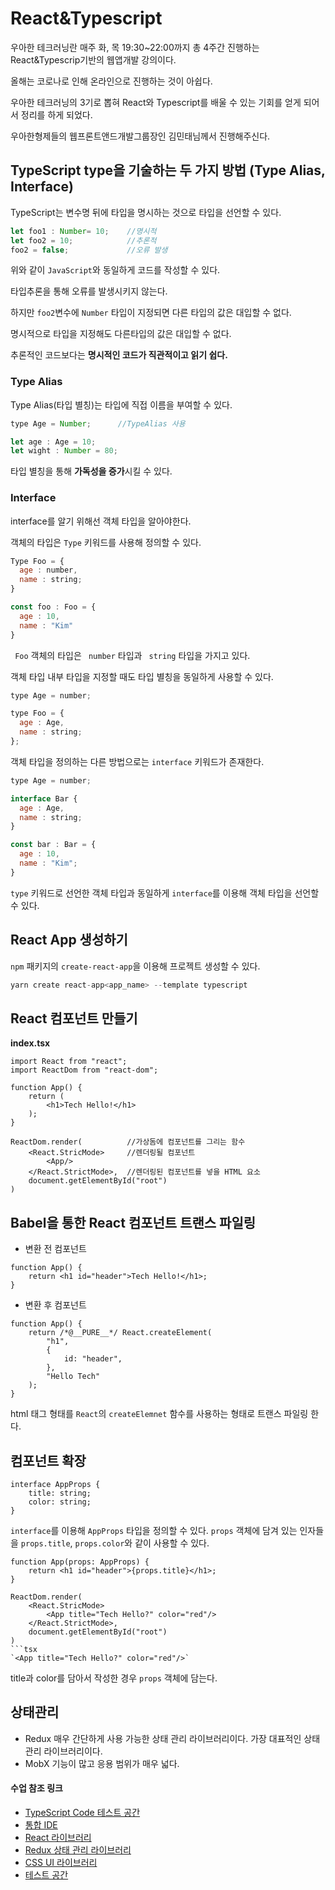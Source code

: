# React&Typescript
우아한 테크러닝란 매주 화, 목 19:30~22:00까지 총 4주간 진행하는 React&Typescrip기반의 웹앱개발 강의이다.

올해는 코로나로 인해 온라인으로 진행하는 것이 아쉽다.

우아한 테크러닝의 3기로 뽑혀 React와 Typescript를 배울 수 있는 기회를 얻게 되어서 정리를 하게 되었다.

우아한형제들의 웹프론트앤드개발그룹장인 김민태님께서 진행해주신다. 

## TypeScript type을 기술하는 두 가지 방법 (Type Alias, Interface)
TypeScript는 변수명 뒤에 타입을 명시하는 것으로 타입을 선언할 수 있다.

``` js
let foo1 : Number= 10;    //명시적
let foo2 = 10;            //추론적
foo2 = false;             //오류 발생
```
위와 같이 `JavaScript`와 동일하게 코드를 작성할 수 있다.

타입추론을 통해 오류를 발생시키지 않는다.

하지만 `foo2`변수에 `Number` 타입이 지정되면 다른 타입의 값은 대입할 수 없다.

명시적으로 타입을 지정해도 다른타입의 값은 대입할 수 없다.

추론적인 코드보다는 **명시적인 코드가 직관적이고 읽기 쉽다.**

### Type Alias
Type Alias(타입 별칭)는 타입에 직접 이름을 부여할 수 있다.

``` js
type Age = Number;      //TypeAlias 사용

let age : Age = 10;
let wight : Number = 80;
```
타입 별칭을 통해 **가독성을 증가**시킬 수 있다.

### Interface
interface를 알기 위해선 객체 타입을 알아야한다.

객체의 타입은 `Type` 키워드를 사용해 정의할 수 있다.
``` js
Type Foo = {
  age : number,
  name : string;
}

const foo : Foo = {
  age : 10,
  name : "Kim"
}
``` 
` Foo`  객체의 타입은 ` number` 타입과 ` string` 타입을 가지고 있다.

객체 타입 내부 타입을 지정할 때도 타입 별칭을 동일하게 사용할 수 있다.
``` js
type Age = number;

type Foo = {
  age : Age,
  name : string;
};
``` 
객체 타입을 정의하는 다른 방법으로는 `interface` 키워드가 존재한다.
``` js
type Age = number;

interface Bar {
  age : Age,
  name : string;
}

const bar : Bar = {
  age : 10,
  name : "Kim";
}
```
`type` 키워드로 선언한 객체 타입과 동일하게 `interface`를 이용해 객체 타입을 선언할 수 있다.

## React App 생성하기
`npm` 패키지의 `create-react-app`을 이용해 프로젝트 생성할 수 있다.
```js
yarn create react-app<app_name> --template typescript
```

## React 컴포넌트 만들기
**index.tsx**
```tsx
import React from "react";
import ReactDom from "react-dom";

function App() {
    return (
        <h1>Tech Hello!</h1>
    );
}

ReactDom.render(          //가상돔에 컴포넌트를 그리는 함수
    <React.StricMode>     //렌더링될 컴포넌트
        <App/>
    </React.StrictMode>,  //렌더링된 컴포넌트를 넣을 HTML 요소
    document.getElementById("root")
)
```

## Babel을 통한 React 컴포넌트 트랜스 파일링
- 변환 전 컴포넌트
```tsx
function App() {
    return <h1 id="header">Tech Hello!</h1>;
}
```

- 변환 후 컴포넌트
```tsx
function App() {
    return /*@__PURE__*/ React.createElement(
        "h1",
        {
            id: "header",
        },
        "Hello Tech"
    );
}
```
html 태그 형태를 `React`의 `createElemnet` 함수를 사용하는 형태로 트랜스 파일링 한다.

## 컴포넌트 확장
``` tsx
interface AppProps {
    title: string;
    color: string;
}
```
`interface`를 이용해 `AppProps` 타입을 정의할 수 있다. `props` 객체에 담겨 있는 인자들을 
`props.title`, `props.color`와 같이 사용할 수 있다.

```tsx 
function App(props: AppProps) {
    return <h1 id="header">{props.title}</h1>;
}
``` 
``` tsx
ReactDom.render(
    <React.StricMode>
        <App title="Tech Hello?" color="red"/>
    </React.StrictMode>,
    document.getElementById("root")
)
```tsx
`<App title="Tech Hello?" color="red"/>`
```
title과 color를 담아서 작성한 경우 `props` 객체에 담는다.
## 상태관리
- Redux
매우 간단하게 사용 가능한 상태 관리 라이브러리이다. 
가장 대표적인 상태관리 라이브러리이다.
- MobX
기능이 많고 응용 범위가 매우 넓다.

#### 수업 참조 링크
- [TypeScript Code 테스트 공간]()
- [통합 IDE](https://codesandbox.io/index2)
- [React 라이브러리](https://reactjs.org)
- [Redux 상태 관리 라이브러리](https://redux.js.org)
- [CSS UI 라이브러리](https://blueprintjs.com)
- [테스트 공간](https://testing-library.com)
